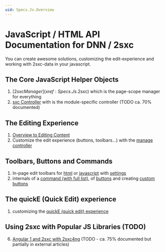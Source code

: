 ```yaml
---
uid: Specs.Js.Overview
---
```

# JavaScript / HTML API Documentation for DNN / 2sxc

You can create awesome solutions, customizing the edit-experience and working with 2sxc-data in your javascript.

## The Core JavaScript Helper Objects
1. [$2sxc Manager](xref:Specs.Js.$2sxc) which is the page-scope manager for everything
1. [sxc Controller](xref:Specs.Js.Sxc) with is the module-specific controller (TODO ca. 70% documented)

## The Editing Experience
1. [Overview to Editing Content](xref:Concepts.Edit) 
1. Customize the edit experience (buttons, toolbars...) with the [manage controller](xref:Specs.Js.Sxc.Manage)

## Toolbars, Buttons and Commands
1. In-page edit toolbars for [html](xref:Specs.Js.Toolbar.Intro) or [javascript](xref:Specs.Js.Toolbar.Js) with [settings](xref:Specs.Js.Toolbar.Settings)
1. internals of a [command (with full list)](xref:Specs.Js.Commands), of [buttons](xref:Specs.Js.Toolbar.Buttons) and creating [custom buttons](xref:Specs.Js.Commands.Code)

## The quickE (Quick Edit) experience
1. customizing the [quickE (quick edit) experience](xref:Specs.Js.QuickE)

## Using 2sxc with Popular JS Libraries (TODO)
6. [Angular 1 and 2sxc with 2sxc4ng](AngularJs-1-Overview) (TODO - ca. 75% documented but partially in external articles)


